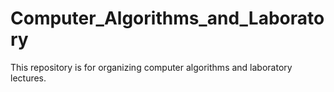 # Computer_Algorithms_and_Laboratory
This repository is for organizing computer algorithms and laboratory lectures.
